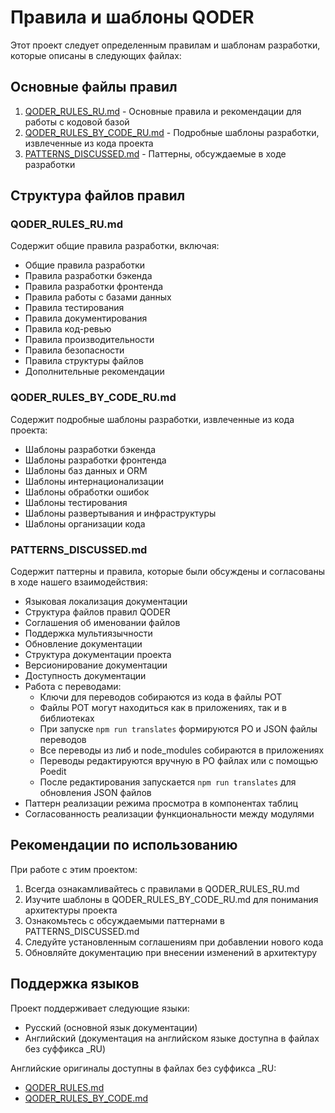 # Правила и шаблоны QODER

Этот проект следует определенным правилам и шаблонам разработки, которые описаны в следующих файлах:

## Основные файлы правил

1. [QODER_RULES_RU.md](./QODER_RULES_RU.md) - Основные правила и рекомендации для работы с кодовой базой
2. [QODER_RULES_BY_CODE_RU.md](./QODER_RULES_BY_CODE_RU.md) - Подробные шаблоны разработки, извлеченные из кода проекта
3. [PATTERNS_DISCUSSED.md](./PATTERNS_DISCUSSED.md) - Паттерны, обсуждаемые в ходе разработки

## Структура файлов правил

### QODER_RULES_RU.md

Содержит общие правила разработки, включая:

- Общие правила разработки
- Правила разработки бэкенда
- Правила разработки фронтенда
- Правила работы с базами данных
- Правила тестирования
- Правила документирования
- Правила код-ревью
- Правила производительности
- Правила безопасности
- Правила структуры файлов
- Дополнительные рекомендации

### QODER_RULES_BY_CODE_RU.md

Содержит подробные шаблоны разработки, извлеченные из кода проекта:

- Шаблоны разработки бэкенда
- Шаблоны разработки фронтенда
- Шаблоны баз данных и ORM
- Шаблоны интернационализации
- Шаблоны обработки ошибок
- Шаблоны тестирования
- Шаблоны развертывания и инфраструктуры
- Шаблоны организации кода

### PATTERNS_DISCUSSED.md

Содержит паттерны и правила, которые были обсуждены и согласованы в ходе нашего взаимодействия:

- Языковая локализация документации
- Структура файлов правил QODER
- Соглашения об именовании файлов
- Поддержка мультиязычности
- Обновление документации
- Структура документации проекта
- Версионирование документации
- Доступность документации
- Работа с переводами:
  - Ключи для переводов собираются из кода в файлы POT
  - Файлы POT могут находиться как в приложениях, так и в библиотеках
  - При запуске `npm run translates` формируются PO и JSON файлы переводов
  - Все переводы из либ и node_modules собираются в приложениях
  - Переводы редактируются вручную в PO файлах или с помощью Poedit
  - После редактирования запускается `npm run translates` для обновления JSON файлов
- Паттерн реализации режима просмотра в компонентах таблиц
- Согласованность реализации функциональности между модулями

## Рекомендации по использованию

При работе с этим проектом:

1. Всегда ознакамливайтесь с правилами в QODER_RULES_RU.md
2. Изучите шаблоны в QODER_RULES_BY_CODE_RU.md для понимания архитектуры проекта
3. Ознакомьтесь с обсуждаемыми паттернами в PATTERNS_DISCUSSED.md
4. Следуйте установленным соглашениям при добавлении нового кода
5. Обновляйте документацию при внесении изменений в архитектуру

## Поддержка языков

Проект поддерживает следующие языки:

- Русский (основной язык документации)
- Английский (документация на английском языке доступна в файлах без суффикса \_RU)

Английские оригиналы доступны в файлах без суффикса \_RU:

- [QODER_RULES.md](./QODER_RULES.md)
- [QODER_RULES_BY_CODE.md](./QODER_RULES_BY_CODE.md)
